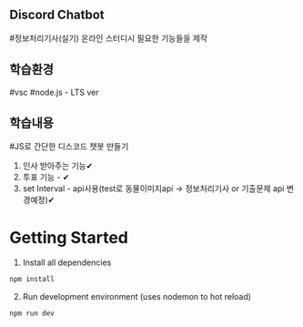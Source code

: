 ## Discord Chatbot
#정보처리기사(실기) 온라인 스터디시 필요한 기능들을 제작

## 학습환경
#vsc 
#node.js - LTS ver

## 학습내용
#JS로 간단한 디스코드 챗봇 만들기

1. 인사 받아주는 기능✔ 
2. 투표 기능 - ✔
3. set Interval - api사용(test로 동물이미지api -> 정보처리기사 or 기출문제 api 변경예정)✔

# Getting Started
1. Install all dependencies

```bash
npm install
```

2. Run development environment (uses nodemon to hot reload)

```bash
npm run dev
```
